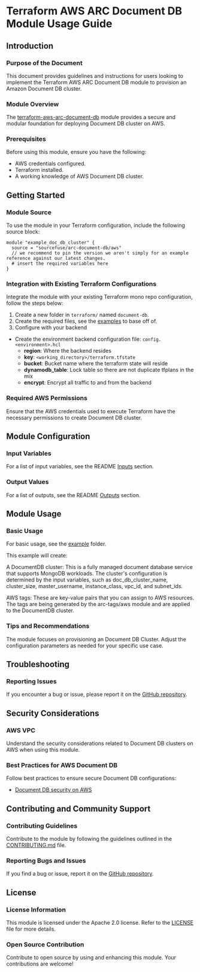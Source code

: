 # Terraform AWS ARC Document DB Module Usage Guide

## Introduction

### Purpose of the Document

This document provides guidelines and instructions for users looking to implement the Terraform AWS ARC Document DB module to provision an Amazon Document DB cluster.

### Module Overview

The [terraform-aws-arc-document-db](https://github.com/sourcefuse/terraform-aws-arc-document-db) module provides a secure and modular foundation for deploying Document DB cluster on AWS.

### Prerequisites

Before using this module, ensure you have the following:

- AWS credentials configured.
- Terraform installed.
- A working knowledge of AWS Document DB cluster.

## Getting Started

### Module Source

To use the module in your Terraform configuration, include the following source block:

```hcl
module "example_doc_db_cluster" {
  source = "sourcefuse/arc-document-db/aws"
  // we recommend to pin the version we aren't simply for an example reference against our latest changes.
  # insert the required variables here
}
```

### Integration with Existing Terraform Configurations

Integrate the module with your existing Terraform mono repo configuration, follow the steps below:

1. Create a new folder in `terraform/` named `document-db`.
2. Create the required files, see the [examples](https://github.com/sourcefuse/terraform-aws-arc-document-db/tree/main/examples/simple) to base off of.
3. Configure with your backend
  - Create the environment backend configuration file: `config.<environment>.hcl`
    - **region**: Where the backend resides
    - **key**: `<working_directory>/terraform.tfstate`
    - **bucket**: Bucket name where the terraform state will reside
    - **dynamodb_table**: Lock table so there are not duplicate tfplans in the mix
    - **encrypt**: Encrypt all traffic to and from the backend

### Required AWS Permissions

Ensure that the AWS credentials used to execute Terraform have the necessary permissions to create Document DB cluster.

## Module Configuration

### Input Variables

For a list of input variables, see the README [Inputs](https://github.com/sourcefuse/terraform-aws-arc-document-db?tab=readme-ov-file#inputs) section.

### Output Values

For a list of outputs, see the README [Outputs](https://github.com/sourcefuse/terraform-aws-arc-document-db?tab=readme-ov-file#outputs) section.

## Module Usage

### Basic Usage

For basic usage, see the [example](https://github.com/sourcefuse/terraform-aws-arc-document-db/tree/main/example) folder.

This example will create:

A DocumentDB cluster: This is a fully managed document database service that supports MongoDB workloads. The cluster's configuration is determined by the input variables, such as doc_db_cluster_name, cluster_size, master_username, instance_class, vpc_id, and subnet_ids.

AWS tags: These are key-value pairs that you can assign to AWS resources. The tags are being generated by the arc-tags/aws module and are applied to the DocumentDB cluster.

### Tips and Recommendations

The module focuses on provisioning an Document DB Cluster. Adjust the configuration parameters as needed for your specific use case.

## Troubleshooting

### Reporting Issues

If you encounter a bug or issue, please report it on the [GitHub repository](https://github.com/sourcefuse/terraform-aws-arc-document-db/issues).

## Security Considerations

### AWS VPC

Understand the security considerations related to Document DB clusters on AWS when using this module.

### Best Practices for AWS Document DB

Follow best practices to ensure secure Document DB configurations:

- [Document DB security on AWS](https://docs.aws.amazon.com/documentdb/latest/developerguide/security.html/)

## Contributing and Community Support

### Contributing Guidelines

Contribute to the module by following the guidelines outlined in the [CONTRIBUTING.md](https://github.com/sourcefuse/terraform-aws-arc-document-db/blob/main/CONTRIBUTING.md) file.

### Reporting Bugs and Issues

If you find a bug or issue, report it on the [GitHub repository](https://github.com/sourcefuse/terraform-aws-arc-document-db/issues).

## License

### License Information

This module is licensed under the Apache 2.0 license. Refer to the [LICENSE](https://github.com/sourcefuse/terraform-aws-arc-document-db/blob/main/LICENSE) file for more details.

### Open Source Contribution

Contribute to open source by using and enhancing this module. Your contributions are welcome!
